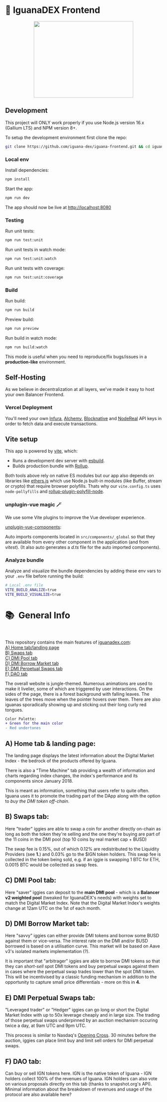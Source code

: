 # 🦎 IguanaDEX Frontend

<p align="center">
  <img width="320" height="246" src="https://user-images.githubusercontent.com/34973295/206001164-103361a4-086e-4e12-83e6-8a2d7ccd4d59.png">
</p>

## Development

This project will ONLY work properly if you use Node.js version 16.x (Gallium LTS) and NPM version 8+.

To setup the development environment first clone the repo:

```bash
git clone https://github.com/iguana-dex/iguana-frontend.git && cd iguana-frontend
```

### Local env

Install dependencies:

```bash
npm install
```

Start the app:

```bash
npm run dev
```

The app should now be live at [http://localhost:8080](http://localhost:8080)

### Testing

Run unit tests:

```bash
npm run test:unit
```

Run unit tests in watch mode:

```bash
npm run test:unit:watch
```

Run unit tests with coverage:

```bash
npm run test:unit:coverage
```

### Build

Run build:

```bash
npm run build
```

Preview build:

```bash
npm run preview
```

Run build in watch mode:

```bash
npm run build:watch
```

This mode is useful when you need to reproduce/fix bugs/issues in a **production-like** environment.

## Self-Hosting

As we believe in decentralization at all layers, we've made it easy to host your own Balancer Frontend.

### Vercel Deployment

You'll need your own [Infura](https://infura.io), [Alchemy](https://www.alchemy.com/),
[Blocknative](https://blocknative.com) and [NodeReal](https://nodereal.io/meganode) API keys in order to fetch data and
execute transactions.

## Vite setup

This app is powered by [vite](https://vitejs.dev/), which:

- Runs a development dev server with [esbuild](https://esbuild.github.io/).
- Builds production bundle with [Rollup](https://rollupjs.org/guide/en/).

Both tools above rely on native ES modules but our app also depends on libraries like [ethers.js](https://docs.ethers.io/) which use Node.js built-in modules (like Buffer, stream or crypto) that require browser polyfills. Thats why our `vite.config.ts` uses `node-pollyfills` and [rollup-plugin-polyfill-node](https://www.npmjs.com/package/rollup-plugin-polyfill-node).

### unplugin-vue magic 🪄

We use some Vite plugins to improve the Vue developer experience.

[unplugin-vue-components](https://github.com/antfu/unplugin-vue-components):

Auto imports components located in `src/components/_global` so that they are available from every other component in the application (and from _vitest_).
(It also auto generates a _d.ts_ file for the auto imported components).

### Analyze bundle

Analyze and visualize the bundle dependencies by adding these env vars to your `.env` file before running the build:

```bash
# Local .env file
VITE_BUILD_ANALIZE=true
VITE_BUILD_VISUALIZE=true
```

# 📚 &nbsp;General Info

<br />

This repository contains the main features of [iguanadex.com](https://iguanadex.com):<br />
[A) Home tab/landing page](https://github.com/Iguana-DEX/iguana-frontend#a-home-tab--landing-page) <br />
[B) Swaps tab](https://github.com/Iguana-DEX/iguana-frontend#b-swaps-tab) <br />
[C) DMI Pool tab](https://github.com/Iguana-DEX/iguana-frontend#c-dmi-pool-tab) <br />
[D) DMI Borrow Market tab](https://github.com/Iguana-DEX/iguana-frontend#d-dmi-borrow-market-tab) <br />
[E) DMI Perpetual Swaps tab](https://github.com/Iguana-DEX/iguana-frontend#e-dmi-perpetual-swaps-tab) <br />
[F) DAO tab](https://github.com/Iguana-DEX/iguana-frontend#f-dao-tab) <br />

The overall website is jungle-themed. Numerous animations are used to make it livelier, some of which are triggered by user interactions.
On the sides of the page, there is a forest background with falling leaves. The leaves of the trees move when the pointer hovers over them.
There are also iguanas sporadically showing up and sticking out their long curly red tongues.

```diff
Color Palette:
+ Green for the main color
- Red undertones
```

## A) Home tab & landing page:

The landing page displays the latest information about the Digital Market Index - the bedrock of the products offered by Iguana.

There is also a "Time Machine" tab providing a wealth of information and charts regarding index changes, the index's performance and its components since January 2018.

This is meant as information, something that users refer to quite often. Iguana uses it to promote the trading part of the DApp along with the option to _buy the DMI token off-chain_.

## B) Swaps tab:

Here "trader" iggies are able to swap a coin for another directly on-chain as long as both the token they're selling and the one they're buying are part of the 11 coins in the DMI pool (top 10 coins by real market cap + BUSD)

The swap fee is 0.15%, out of which 0.12% are redistributed to the Liquidity Providers (see **1.**) and 0.03% go to the $IGN token holders.
This swap fee is collected in the token being sold, e.g. if an iggie is swapping 1 BTC for ETH, 0.0015 BTC would be collected as swap fees.

## C) DMI Pool tab:

Here "saver" iggies can deposit to the **main DMI pool** - which is a **Balancer v2 weighted pool** (tweaked for IguanaDEX's needs) with weights set to match the Digital Market Index. Note that the Digital Market Index's weights change at 12am UTC on the 1st of each month.

## D) DMI Borrow Market tab:

Here "savvy" iggies can either provide DMI tokens and borrow some BUSD against them or vice-versa. The interest rate on the DMI and/or BUSD borrowed is based on a utilisation curve. This market will be based on Aave v3's isolated markets implementation (?).

It is important that "arbitrager" iggies are able to borrow DMI tokens so that they can _short-sell_ spot DMI tokens and buy perpetual swaps against them in cases where the perpetual swap trades lower than the spot DMI token. This will be incentivised by a classic funding mechanism in addition to the opportunity to capture small price differentials - more on this in **4.**

## E) DMI Perpetual Swaps tab:

"Leveraged trader" or "Hedger" iggies can go long or short the Digital Market Index with up to 50x leverage cheaply and in large size.
The trading of those perpetual swaps underpinned by an auction mechanism occuring twice a day, at 9am UTC and 9pm UTC.

This process is similar to Nasdaq's [Opening Cross](https://www.investopedia.com/terms/o/opening-cross.asp).
30 minutes before the auction, iggies can place limit buy and limit sell orders for DMI perpetual swaps.

## F) DAO tab:

Can buy or sell IGN tokens here. IGN is the native token of Iguana - IGN holders collect 100% of the revenues of Iguana.
IGN holders can also vote on various proposals directly on this tab (thanks to snapshot.org's API).
Minimal information about the breakdown of revenues and usage of the protocol are also available here?

